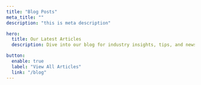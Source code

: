 ```yaml
---
title: "Blog Posts"
meta_title: ""
description: "this is meta description"

hero:
  title: Our Latest Articles
  description: Dive into our blog for industry insights, tips, and news. Stay informed and inspired with our latest articles and updates.

button:
  enable: true
  label: "View All Articles"
  link: "/blog"
---
```

